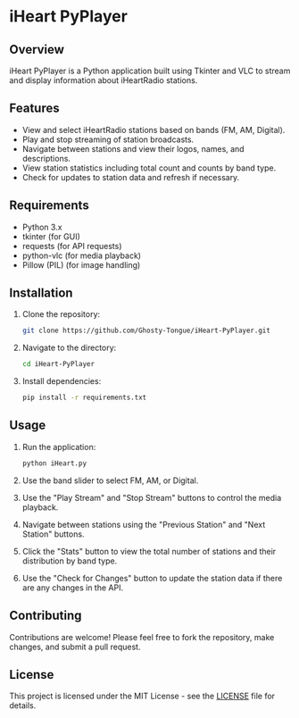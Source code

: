 # iHeart PyPlayer

## Overview
iHeart PyPlayer is a Python application built using Tkinter and VLC to stream and display information about iHeartRadio stations.

## Features
- View and select iHeartRadio stations based on bands (FM, AM, Digital).
- Play and stop streaming of station broadcasts.
- Navigate between stations and view their logos, names, and descriptions.
- View station statistics including total count and counts by band type.
- Check for updates to station data and refresh if necessary.

## Requirements
- Python 3.x
- tkinter (for GUI)
- requests (for API requests)
- python-vlc (for media playback)
- Pillow (PIL) (for image handling)

## Installation
1. Clone the repository:
   ```bash
   git clone https://github.com/Ghosty-Tongue/iHeart-PyPlayer.git
   ```
2. Navigate to the directory:
   ```bash
   cd iHeart-PyPlayer
   ```
3. Install dependencies:
   ```bash
   pip install -r requirements.txt
   ```

## Usage
1. Run the application:
   ```bash
   python iHeart.py
   ```

2. Use the band slider to select FM, AM, or Digital.
3. Use the "Play Stream" and "Stop Stream" buttons to control the media playback.
4. Navigate between stations using the "Previous Station" and "Next Station" buttons.
5. Click the "Stats" button to view the total number of stations and their distribution by band type.
6. Use the "Check for Changes" button to update the station data if there are any changes in the API.

## Contributing
Contributions are welcome! Please feel free to fork the repository, make changes, and submit a pull request.

## License

This project is licensed under the MIT License - see the [LICENSE](LICENSE) file for details.
